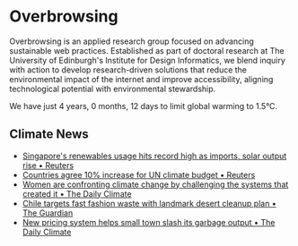 # Overbrowsing

Overbrowsing is an applied research group focused on advancing sustainable web practices. Established as part of doctoral research at The University of Edinburgh's Institute for Design Informatics, we blend inquiry with action to develop research-driven solutions that reduce the environmental impact of the internet and improve accessibility, aligning technological potential with environmental stewardship.

<!-- clock-time -->
We have just 4 years, 0 months, 12 days to limit global warming to 1.5°C.
<!-- /clock-time -->

## Climate News
<!-- clock-news -->
- [Singapore's renewables usage hits record high as imports, solar output rise • Reuters](https://www.reuters.com/sustainability/boards-policy-regulation/singapores-renewables-usage-hits-record-high-imports-solar-output-rise-2025-06-27/ )
- [Countries agree 10% increase for UN climate budget • Reuters](https://www.reuters.com/sustainability/cop/countries-agree-10-increase-un-climate-budget-2025-06-26/ )
- [Women are confronting climate change by challenging the systems that created it • The Daily Climate](https://www.dailyclimate.org/how-women-are-confronting-climate-change-by-challenging-the-systems-that-created-it-2672439439.html )
- [Chile targets fast fashion waste with landmark desert cleanup plan • The Guardian](https://www.theguardian.com/world/2025/jun/26/chile-fast-fashion-waste-atacama-desert )
- [New pricing system helps small town slash its garbage output • The Daily Climate](https://www.dailyclimate.org/new-pricing-system-helps-small-town-slash-its-garbage-output-2672441302.html )
<!-- /clock-news -->
